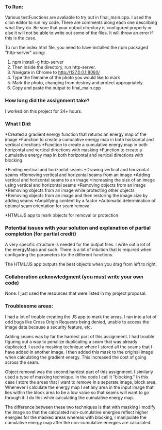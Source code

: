 ### To Run:
Various testFunctions are avaliable to try out in final_main.cpp.
I used the clion editor to run my code.
There are comments along each one describing what they do. Be sure that your output directory is configured properly or else it will not be able to write out some of the files. It will throw an error if this is the case.

To run the index.html file, you need to have installed the npm packaged "http-server" using:

1. npm install -g http-server
2. Then inside the directory, run http-server.
3. Navigate in Chrome to http://127.0.0.1:8080/
4. Type the filename of the photo you would like to mark
5. Mark the photo, changing from destroy and protect appropriately.
6. Copy and paste the output to final_main.cpp


### How long did the assignment take?
I worked on this project for 24+ hours.

### What I Did:
  *Created a gradient energy function that returns an energy map of the image
  *Function to create a cumulative energy map in both horizontal and vertical directions
  *Function to create a cumulative energy map in both horizontal and vertical directions with masking
  *Function to create a cumulative energy map in both horizontal and vertical directions with blocking

  *Finding vertical and horizontal seams
  *Drawing vertical and horizontal seams
  *Removing vertical and horizontal seams from an image
  *Adding vertical and horizontal seams to an image
  *Increasing the size of an image using vertical and horizontal seams
  *Removing objects from an image
  *Removing objects from an image while protecting other objects
  *Removing objects from an image and then restoring the image size by adding seams
  *Amplifying content by a factor
  *Automatic determination of optimal seam orientation for seam removal

  *HTML/JS app to mark objects for removal or protection

### Potential issues with your solution and explanation of partial completion (for partial credit)
A very specific structure is needed for the output files. I write out a lot of the energyMaps and such.
There is a lot of intuition that is required when configuring the parameters for the different functions.

The HTML/JS app outputs the best objects when you drag from left to right.

### Collaboration acknowledgment (you must write your own code)
None. I just used the resources that were listed in my project proposal.

### Troublesome areas:
I had a lot of trouble creating the JS app to mark the areas. I ran into a lot of odd bugs like Cross Origin Requests being denied, unable to access the image data because a security feature, etc.

Adding seams was by far the hardest part of this assignment. I had trouble figuring out a way to penalize duplicating a seam that was already duplicated. I used a masking technique where I stored all the seams that I have added in another image. I then added this mask to the original image when calculating the gradient energy. This increased the cost of going across the seam.

Object removal was the second hardest part of this assignment. I similarly used a type of masking technique. In the code I call it "blocking." In this case I store the areas that I want to remove in a seperate image, block area. Whenever I calculate the energy map I set any area in the input image that lies within the block area to be a low value so that seams will want to go through it. I do this while calculating the cumulative energy map.

The difference between these two techniques is that with masking I modify the image so that the calculated non-cumulative energies reflect higher energies for the masked areas whereas with blocking, I manipulate the cumulative energy map after the non-cumulative energies are calculated.

